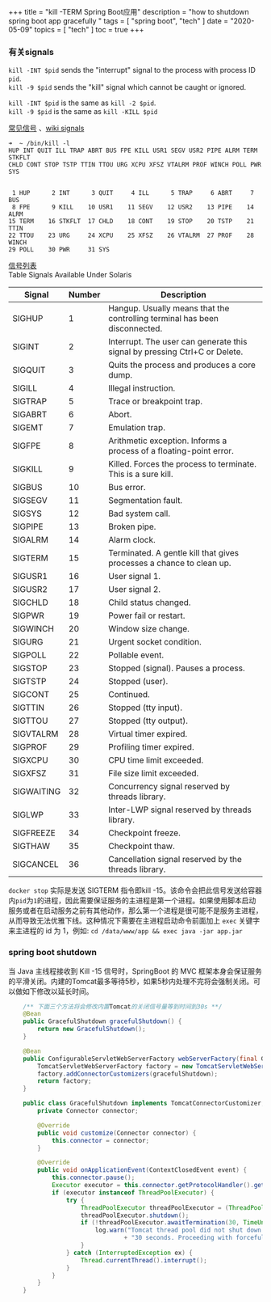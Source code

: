 +++
title = "kill -TERM Spring Boot应用"
description = "how to shutdown spring boot app gracefully "
tags = [
    "spring boot",
    "tech"
]
date = "2020-05-09"
topics = [
    "tech"
]
toc = true
+++

### 有关signals

`kill -INT $pid` sends the "interrupt" signal to the process with process ID `pid`.  
`kill -9 $pid` sends the "kill" signal which cannot be caught or ignored.   

`kill -INT $pid` is the same as `kill -2 $pid`.  
`kill -9 $pid` is the same as `kill -KILL $pid`

[常见信号](https://unix.stackexchange.com/a/399440) 、[wiki signals](https://en.wikipedia.org/wiki/Signal_(IPC)#POSIX_signals)


```
➜  ~ /bin/kill -l
HUP INT QUIT ILL TRAP ABRT BUS FPE KILL USR1 SEGV USR2 PIPE ALRM TERM STKFLT
CHLD CONT STOP TSTP TTIN TTOU URG XCPU XFSZ VTALRM PROF WINCH POLL PWR SYS


 1 HUP      2 INT      3 QUIT     4 ILL      5 TRAP     6 ABRT     7 BUS
 8 FPE      9 KILL    10 USR1    11 SEGV    12 USR2    13 PIPE    14 ALRM
15 TERM    16 STKFLT  17 CHLD    18 CONT    19 STOP    20 TSTP    21 TTIN
22 TTOU    23 URG     24 XCPU    25 XFSZ    26 VTALRM  27 PROF    28 WINCH
29 POLL    30 PWR     31 SYS     

```
[信号列表](https://www.pearsonitcertification.com/articles/article.aspx?p=1246308&seqNum=4)  
Table Signals Available Under Solaris  

|Signal|Number|Description|
|---------|---------|---------|
|SIGHUP|1|Hangup. Usually means that the controlling terminal has been disconnected.|
|SIGINT|2|Interrupt. The user can generate this signal by pressing Ctrl+C or Delete.|
|SIGQUIT|3|Quits the process and produces a core dump.|
|SIGILL|4|Illegal instruction.|
|SIGTRAP|5|Trace or breakpoint trap.|
|SIGABRT|6|Abort.|
|SIGEMT|7|Emulation trap.|
|SIGFPE|8|Arithmetic exception. Informs a process of a floating-point error.|
|SIGKILL|9|Killed. Forces the process to terminate. This is a sure kill.|
|SIGBUS|10|Bus error.|
|SIGSEGV|11|Segmentation fault.|
|SIGSYS|12|Bad system call.|
|SIGPIPE|13|Broken pipe.|
|SIGALRM|14|Alarm clock.|
|SIGTERM|15|Terminated. A gentle kill that gives processes a chance to clean up.|
|SIGUSR1|16|User signal 1.|
|SIGUSR2|17|User signal 2.|
|SIGCHLD|18|Child status changed.|
|SIGPWR|19|Power fail or restart.|
|SIGWINCH|20|Window size change.|
|SIGURG|21|Urgent socket condition.|
|SIGPOLL|22|Pollable event.|
|SIGSTOP|23|Stopped (signal). Pauses a process.|
|SIGTSTP|24|Stopped (user).|
|SIGCONT|25|Continued.|
|SIGTTIN|26|Stopped (tty input).|
|SIGTTOU|27|Stopped (tty output).|
|SIGVTALRM|28|Virtual timer expired.|
|SIGPROF|29|Profiling timer expired.|
|SIGXCPU|30|CPU time limit exceeded.|
|SIGXFSZ|31|File size limit exceeded.|
|SIGWAITING|32|Concurrency signal reserved by threads library.|
|SIGLWP|33|Inter-LWP signal reserved by threads library.|
|SIGFREEZE|34|Checkpoint freeze.|
|SIGTHAW|35|Checkpoint thaw.|
|SIGCANCEL|36|Cancellation signal reserved by the threads library.|

`docker stop` 实际是发送 SIGTERM 指令即kill -15。该命令会把此信号发送给容器内`pid`为`1`的进程，因此需要保证服务的主进程是第一个进程。如果使用脚本启动服务或者在启动服务之前有其他动作，那么第一个进程是很可能不是服务主进程，从而导致无法优雅下线。这种情况下需要在主进程启动命令前面加上 `exec` 关键字来主进程的 id 为 1，例如: `cd /data/www/app && exec java -jar app.jar`

### spring boot shutdown

当 Java 主线程接收到 Kill -15 信号时，SpringBoot 的 MVC 框架本身会保证服务的平滑关闭。内建的Tomcat最多等待5秒，如果5秒内处理不完将会强制关闭。可以做如下修改以延长时间。

```java
    /** 下面三个方法将会修改内置Tomcat的关闭信号量等到时间到30s **/
    @Bean
    public GracefulShutdown gracefulShutdown() {
        return new GracefulShutdown();
    }

    @Bean
    public ConfigurableServletWebServerFactory webServerFactory(final GracefulShutdown gracefulShutdown) {
        TomcatServletWebServerFactory factory = new TomcatServletWebServerFactory();
        factory.addConnectorCustomizers(gracefulShutdown);
        return factory;
    }

    public class GracefulShutdown implements TomcatConnectorCustomizer, ApplicationListener<ContextClosedEvent> {
        private Connector connector;

        @Override
        public void customize(Connector connector) {
            this.connector = connector;
        }

        @Override
        public void onApplicationEvent(ContextClosedEvent event) {
            this.connector.pause();
            Executor executor = this.connector.getProtocolHandler().getExecutor();
            if (executor instanceof ThreadPoolExecutor) {
                try {
                    ThreadPoolExecutor threadPoolExecutor = (ThreadPoolExecutor) executor;
                    threadPoolExecutor.shutdown();
                    if (!threadPoolExecutor.awaitTermination(30, TimeUnit.SECONDS)) {
                        log.warn("Tomcat thread pool did not shut down gracefully within "
                                + "30 seconds. Proceeding with forceful shutdown");
                    }
                } catch (InterruptedException ex) {
                    Thread.currentThread().interrupt();
                }
            }
        }
    }
```